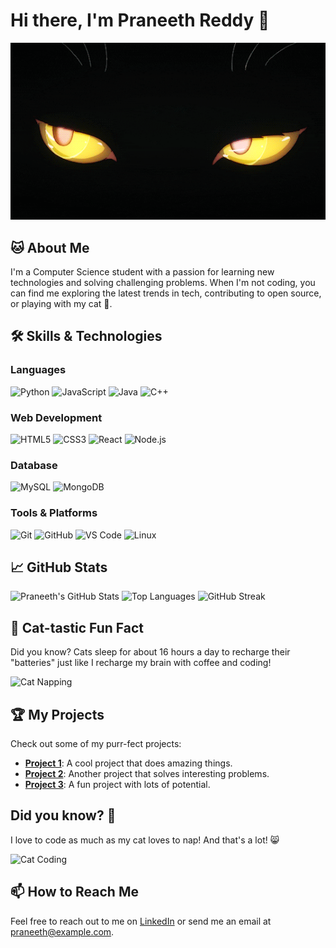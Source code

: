 # Hi there, I'm Praneeth Reddy 👋

![GitHub Profile Header](imgs/1bde855b1bd40f35b92ae6fc2d2173fa.gif)

## 🐱 About Me
I'm a Computer Science student with a passion for learning new technologies and solving challenging problems. When I'm not coding, you can find me exploring the latest trends in tech, contributing to open source, or playing with my cat 🐾.

## 🛠️ Skills & Technologies
### Languages
<p align="left">
  <img src="https://img.shields.io/badge/-Python-3776AB?style=flat&logo=python&logoColor=white" alt="Python" />
  <img src="https://img.shields.io/badge/-JavaScript-F7DF1E?style=flat&logo=javascript&logoColor=black" alt="JavaScript" />
  <img src="https://img.shields.io/badge/-Java-007396?style=flat&logo=java&logoColor=white" alt="Java" />
  <img src="https://img.shields.io/badge/-C++-00599C?style=flat&logo=cplusplus&logoColor=white" alt="C++" />
</p>

### Web Development
<p align="left">
  <img src="https://img.shields.io/badge/-HTML5-E34F26?style=flat&logo=html5&logoColor=white" alt="HTML5" />
  <img src="https://img.shields.io/badge/-CSS3-1572B6?style=flat&logo=css3&logoColor=white" alt="CSS3" />
  <img src="https://img.shields.io/badge/-React-61DAFB?style=flat&logo=react&logoColor=black" alt="React" />
  <img src="https://img.shields.io/badge/-Node.js-339933?style=flat&logo=nodedotjs&logoColor=white" alt="Node.js" />
</p>

### Database
<p align="left">
  <img src="https://img.shields.io/badge/-MySQL-4479A1?style=flat&logo=mysql&logoColor=white" alt="MySQL" />
  <img src="https://img.shields.io/badge/-MongoDB-47A248?style=flat&logo=mongodb&logoColor=white" alt="MongoDB" />
</p>

### Tools & Platforms
<p align="left">
  <img src="https://img.shields.io/badge/-Git-F05032?style=flat&logo=git&logoColor=white" alt="Git" />
  <img src="https://img.shields.io/badge/-GitHub-181717?style=flat&logo=github&logoColor=white" alt="GitHub" />
  <img src="https://img.shields.io/badge/-VS%20Code-007ACC?style=flat&logo=visual-studio-code&logoColor=white" alt="VS Code" />
  <img src="https://img.shields.io/badge/-Linux-FCC624?style=flat&logo=linux&logoColor=black" alt="Linux" />
</p>

## 📈 GitHub Stats
<p>
  <img src="https://github-readme-stats.vercel.app/api?username=yourusername&show_icons=true&theme=radical" alt="Praneeth's GitHub Stats" />
  <img src="https://github-readme-stats.vercel.app/api/top-langs/?username=yourusername&layout=compact&theme=radical" alt="Top Languages" />
  <img src="https://streak-stats.demolab.com?user=yourusername&theme=radical&hide_border=true&border_radius=32&date_format=j%20M%5B%20Y%5D" alt="GitHub Streak" />
</p>

## 🐾 Cat-tastic Fun Fact
Did you know? Cats sleep for about 16 hours a day to recharge their "batteries" just like I recharge my brain with coffee and coding!

![Cat Napping](https://media.giphy.com/media/12HZukMBlutpoQ/giphy.gif)

## 🏆 My Projects
Check out some of my purr-fect projects:

- [**Project 1**](https://github.com/yourusername/project1): A cool project that does amazing things.
- [**Project 2**](https://github.com/yourusername/project2): Another project that solves interesting problems.
- [**Project 3**](https://github.com/yourusername/project3): A fun project with lots of potential.

## Did you know? 🤔
I love to code as much as my cat loves to nap! And that's a lot! 😸

![Cat Coding](https://media.giphy.com/media/JIX9t2j0ZTN9S/giphy.gif)
## 📫 How to Reach Me
Feel free to reach out to me on [LinkedIn](https://www.linkedin.com/in/yourprofile/) or send me an email at praneeth@example.com.
